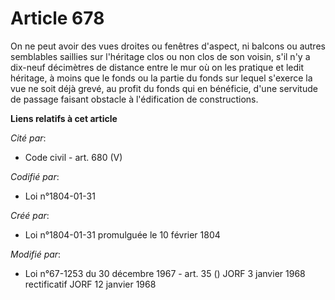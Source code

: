 # Article 678

On ne peut avoir des vues droites ou fenêtres d'aspect, ni balcons ou autres semblables saillies sur l'héritage clos ou non
clos de son voisin, s'il n'y a dix-neuf décimètres de distance entre le mur où on les pratique et ledit héritage, à moins que
le fonds ou la partie du fonds sur lequel s'exerce la vue ne soit déjà grevé, au profit du fonds qui en bénéficie, d'une
servitude de passage faisant obstacle à l'édification de constructions.

**Liens relatifs à cet article**

_Cité par_:

  - Code civil - art. 680 (V)

_Codifié par_:

  - Loi n°1804-01-31

_Créé par_:

  - Loi n°1804-01-31 promulguée le 10 février 1804

_Modifié par_:

  - Loi n°67-1253 du 30 décembre 1967 - art. 35 () JORF 3 janvier 1968 rectificatif JORF 12 janvier 1968
